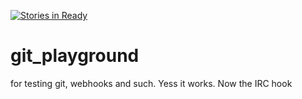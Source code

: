 [![Stories in Ready](https://badge.waffle.io/profOnno/git_playground.png?label=ready&title=Ready)](https://waffle.io/profOnno/git_playground)
# git_playground
for testing git, webhooks and such. Yess it works. Now the IRC hook
